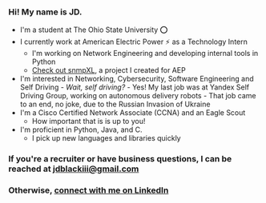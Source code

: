 ### Hi! My name is JD.
- I'm a student at The Ohio State University ⭕
- I currently work at American Electric Power ⚡ as a Technology Intern
    - I'm working on Network Engineering and developing internal tools in Python
    - [Check out snmpXL](https://github.com/jdblackiii/snmpXL), a project I created for AEP
- I'm interested in Networking, Cybersecurity, Software Engineering and Self Driving
        - *Wait, self driving?*
            - Yes! My last job was at Yandex Self Driving Group, working on autonomous delivery robots
            - That job came to an end, no joke, due to the Russian Invasion of Ukraine
- I'm a Cisco Certified Network Associate (CCNA) and an Eagle Scout
    - How important that is is up to you!
- I'm proficient in Python, Java, and C.
    - I pick up new languages and libraries quickly
### If you're a recruiter or have business questions, I can be reached at jdblackiii@gmail.com
### Otherwise, [connect with me on LinkedIn](https://www.linkedin.com/in/jd-black-34756017a/)
